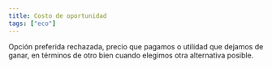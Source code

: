 ```yaml
---
title: Costo de oportunidad
tags: ["eco"]
---
```


Opción preferida rechazada, precio que pagamos o utilidad que dejamos de ganar, en términos de otro bien cuando elegimos otra alternativa posible.